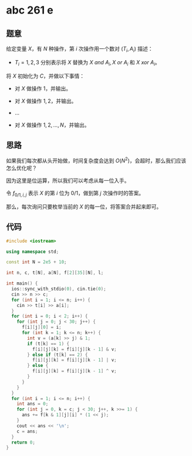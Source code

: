 # abc 261 e

## 题意

给定变量 $X$，有 $N$ 种操作，第 $i$ 次操作用一个数对 $(T_i, A_i)$ 描述：

- $T_i = 1, 2, 3$ 分别表示将 $X$ 替换为 $X \ and \ A_i, X \ or \ A_i$ 和 $X \ xor \ A_i$。

将 $X$ 初始化为 $C$，并做以下事情：

- 对 $X$ 做操作 $1$，并输出。

- 对 $X$ 做操作 $1, 2$，并输出。

- $\dots$

- 对 $X$ 做操作 $1, 2, \dots, N$，并输出。

## 思路

如果我们每次都从头开始做，时间复杂度会达到 $O(N ^ 2)$，会超时，那么我们应该怎么优化呢？

因为这里是位运算，所以我们可以考虑从每一位入手。

令 $f_{0 / 1, i, j}$ 表示 $X$ 的第 $i$ 位为 $0 / 1$，做到第 $j$ 次操作时的答案。

那么，每次询问只要枚举当前的 $X$ 的每一位，将答案合并起来即可。

## 代码

```cpp
#include <iostream>

using namespace std;

const int N = 2e5 + 10;

int n, c, t[N], a[N], f[2][35][N], l;

int main() {
  ios::sync_with_stdio(0), cin.tie(0);
  cin >> n >> c;
  for (int i = 1; i <= n; i++) {
    cin >> t[i] >> a[i];
  }
  for (int i = 0; i < 2; i++) {
    for (int j = 0; j < 30; j++) {
      f[i][j][0] = i;
      for (int k = 1; k <= n; k++) {
        int v = (a[k] >> j) & 1;
        if (t[k] == 1) {
          f[i][j][k] = f[i][j][k - 1] & v;
        } else if (t[k] == 2) {
          f[i][j][k] = f[i][j][k - 1] | v;
        } else {
          f[i][j][k] = f[i][j][k - 1] ^ v;
        }
      }
    }
  }
  for (int i = 1; i <= n; i++) {
    int ans = 0;
    for (int j = 0, k = c; j < 30; j++, k >>= 1) {
      ans += f[k & 1][j][i] * (1 << j);
    }
    cout << ans << '\n';
    c = ans;
  }
  return 0;
}
```
